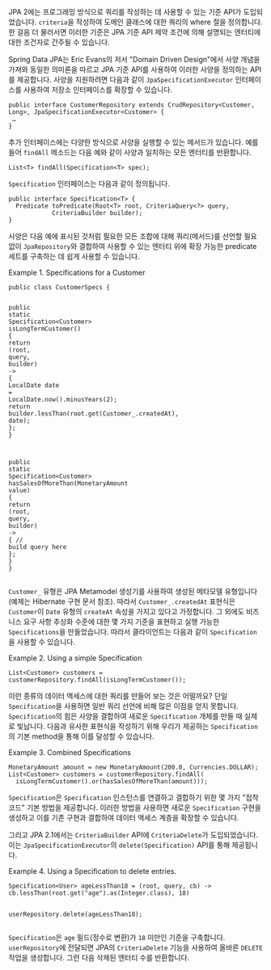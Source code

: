 <p>JPA 2에는 프로그래밍 방식으로 쿼리를 작성하는 데 사용할 수 있는 기준 API가 도입되었습니다. <code>criteria</code>을 작성하여 도메인 클래스에 대한 쿼리의 where 절을 정의합니다. 한 걸음 더 물러서면 이러한 기준은 JPA 기준 API 제약 조건에 의해 설명되는 엔터티에 대한 조건자로 간주될 수 있습니다.</p>
<p>Spring Data JPA는 Eric Evans의 저서 "Domain Driven Design"에서 사양 개념을 가져와 동일한 의미론을 따르고 JPA 기준 API를 사용하여 이러한 사양을 정의하는 API를 제공합니다. 사양을 지원하려면 다음과 같이 <code>JpaSpecificationExecutor</code> 인터페이스를 사용하여 저장소 인터페이스를 확장할 수 있습니다.</p>
<pre><code class="language-java"><span class="token keyword">public</span> <span class="token keyword">interface</span> <span class="token class-name">CustomerRepository</span> <span class="token keyword">extends</span> <span class="token class-name">CrudRepository</span><span class="token generics"><span class="token punctuation">&lt;</span><span class="token class-name">Customer</span><span class="token punctuation">,</span> <span class="token class-name">Long</span><span class="token punctuation">&gt;</span></span><span class="token punctuation">,</span> <span class="token class-name">JpaSpecificationExecutor</span><span class="token generics"><span class="token punctuation">&lt;</span><span class="token class-name">Customer</span><span class="token punctuation">&gt;</span></span> <span class="token punctuation">{</span>
 …
<span class="token punctuation">}</span></code></pre>
<p>추가 인터페이스에는 다양한 방식으로 사양을 실행할 수 있는 메서드가 있습니다. 예를 들어 <code>findAll</code> 메소드는 다음 예와 같이 사양과 일치하는 모든 엔터티를 반환합니다.</p>
<pre><code class="language-java"><span class="token class-name">List</span><span class="token generics"><span class="token punctuation">&lt;</span><span class="token class-name">T</span><span class="token punctuation">&gt;</span></span> <span class="token function">findAll</span><span class="token punctuation">(</span><span class="token class-name">Specification</span><span class="token generics"><span class="token punctuation">&lt;</span><span class="token class-name">T</span><span class="token punctuation">&gt;</span></span> spec<span class="token punctuation">)</span><span class="token punctuation">;</span></code></pre>
<p><code>Specification</code> 인터페이스는 다음과 같이 정의됩니다.</p>
<pre><code class="language-java"><span class="token keyword">public</span> <span class="token keyword">interface</span> <span class="token class-name">Specification</span><span class="token generics"><span class="token punctuation">&lt;</span><span class="token class-name">T</span><span class="token punctuation">&gt;</span></span> <span class="token punctuation">{</span>
  <span class="token class-name">Predicate</span> <span class="token function">toPredicate</span><span class="token punctuation">(</span><span class="token class-name">Root</span><span class="token generics"><span class="token punctuation">&lt;</span><span class="token class-name">T</span><span class="token punctuation">&gt;</span></span> root<span class="token punctuation">,</span> <span class="token class-name">CriteriaQuery</span><span class="token generics"><span class="token punctuation">&lt;</span><span class="token operator">?</span><span class="token punctuation">&gt;</span></span> query<span class="token punctuation">,</span>
            <span class="token class-name">CriteriaBuilder</span> builder<span class="token punctuation">)</span><span class="token punctuation">;</span>
<span class="token punctuation">}</span></code></pre>
<p>사양은 다음 예에 표시된 것처럼 필요한 모든 조합에 대해 쿼리(메서드)를 선언할 필요 없이 <code>JpaRepository</code>와 결합하여 사용할 수 있는 엔터티 위에 확장 가능한 predicate 세트를 구축하는 데 쉽게 사용할 수 있습니다.</p>
<p>Example 1. Specifications for a Customer</p>
<pre><code class="language-java"><span class="token keyword">public</span> <span class="token keyword">class</span> <span class="token class-name">CustomerSpecs</span> <span class="token punctuation">{</span>


  <span class="token keyword">public</span> <span class="token keyword">static</span> <span class="token class-name">Specification</span><span class="token generics"><span class="token punctuation">&lt;</span><span class="token class-name">Customer</span><span class="token punctuation">&gt;</span></span> <span class="token function">isLongTermCustomer</span><span class="token punctuation">(</span><span class="token punctuation">)</span> <span class="token punctuation">{</span>
    <span class="token keyword">return</span> <span class="token punctuation">(</span>root<span class="token punctuation">,</span> query<span class="token punctuation">,</span> builder<span class="token punctuation">)</span> <span class="token operator">-&gt;</span> <span class="token punctuation">{</span>
      <span class="token class-name">LocalDate</span> date <span class="token operator">=</span> <span class="token class-name">LocalDate</span><span class="token punctuation">.</span><span class="token function">now</span><span class="token punctuation">(</span><span class="token punctuation">)</span><span class="token punctuation">.</span><span class="token function">minusYears</span><span class="token punctuation">(</span><span class="token number">2</span><span class="token punctuation">)</span><span class="token punctuation">;</span>
      <span class="token keyword">return</span> builder<span class="token punctuation">.</span><span class="token function">lessThan</span><span class="token punctuation">(</span>root<span class="token punctuation">.</span><span class="token function">get</span><span class="token punctuation">(</span><span class="token class-name">Customer_</span><span class="token punctuation">.</span>createdAt<span class="token punctuation">)</span><span class="token punctuation">,</span> date<span class="token punctuation">)</span><span class="token punctuation">;</span>
    <span class="token punctuation">}</span><span class="token punctuation">;</span>
  <span class="token punctuation">}</span>

  <span class="token keyword">public</span> <span class="token keyword">static</span> <span class="token class-name">Specification</span><span class="token generics"><span class="token punctuation">&lt;</span><span class="token class-name">Customer</span><span class="token punctuation">&gt;</span></span> <span class="token function">hasSalesOfMoreThan</span><span class="token punctuation">(</span><span class="token class-name">MonetaryAmount</span> value<span class="token punctuation">)</span> <span class="token punctuation">{</span>
    <span class="token keyword">return</span> <span class="token punctuation">(</span>root<span class="token punctuation">,</span> query<span class="token punctuation">,</span> builder<span class="token punctuation">)</span> <span class="token operator">-&gt;</span> <span class="token punctuation">{</span>
      <span class="token comment">// build query here</span>
    <span class="token punctuation">}</span><span class="token punctuation">;</span>
  <span class="token punctuation">}</span>
<span class="token punctuation">}</span></code></pre>
<p><code>Customer_</code> 유형은 JPA Metamodel 생성기를 사용하여 생성된 메타모델 유형입니다(예제는 Hibernate 구현 문서 참조). 따라서 <code>Customer_.createdAt</code> 표현식은 <code>Customer</code>이 <code>Date</code> 유형의 <code>createAt</code> 속성을 가지고 있다고 가정합니다. 그 외에도 비즈니스 요구 사항 추상화 수준에 대한 몇 가지 기준을 표현하고 실행 가능한 <code>Specifications</code>을 만들었습니다. 따라서 클라이언트는 다음과 같이 <code>Specification</code>을 사용할 수 있습니다.</p>
<p>Example 2. Using a simple Specification</p>
<pre><code class="language-java"><span class="token class-name">List</span><span class="token generics"><span class="token punctuation">&lt;</span><span class="token class-name">Customer</span><span class="token punctuation">&gt;</span></span> customers <span class="token operator">=</span> customerRepository<span class="token punctuation">.</span><span class="token function">findAll</span><span class="token punctuation">(</span><span class="token function">isLongTermCustomer</span><span class="token punctuation">(</span><span class="token punctuation">)</span><span class="token punctuation">)</span><span class="token punctuation">;</span></code></pre>
<p>이런 종류의 데이터 액세스에 대한 쿼리를 만들어 보는 것은 어떨까요? 단일 <code>Specification</code>을 사용하면 일반 쿼리 선언에 비해 많은 이점을 얻지 못합니다. <code>Specification</code>의 힘은 사양을 결합하여 새로운 <code>Specification</code> 개체를 만들 때 실제로 빛납니다. 다음과 유사한 표현식을 작성하기 위해 우리가 제공하는 <code>Specification</code>의 기본 method을 통해 이를 달성할 수 있습니다.</p>
<p>Example 3. Combined Specifications</p>
<pre><code class="language-java"><span class="token class-name">MonetaryAmount</span> amount <span class="token operator">=</span> <span class="token keyword">new</span> <span class="token class-name">MonetaryAmount</span><span class="token punctuation">(</span><span class="token number">200.0</span><span class="token punctuation">,</span> <span class="token class-name">Currencies</span><span class="token punctuation">.</span>DOLLAR<span class="token punctuation">)</span><span class="token punctuation">;</span>
<span class="token class-name">List</span><span class="token generics"><span class="token punctuation">&lt;</span><span class="token class-name">Customer</span><span class="token punctuation">&gt;</span></span> customers <span class="token operator">=</span> customerRepository<span class="token punctuation">.</span><span class="token function">findAll</span><span class="token punctuation">(</span>
  <span class="token function">isLongTermCustomer</span><span class="token punctuation">(</span><span class="token punctuation">)</span><span class="token punctuation">.</span><span class="token function">or</span><span class="token punctuation">(</span><span class="token function">hasSalesOfMoreThan</span><span class="token punctuation">(</span>amount<span class="token punctuation">)</span><span class="token punctuation">)</span><span class="token punctuation">)</span><span class="token punctuation">;</span></code></pre>
<p><code>Specification</code>은 <code>Specification</code> 인스턴스를 연결하고 결합하기 위한 몇 가지 "접착 코드" 기본 방법을 제공합니다. 이러한 방법을 사용하면 새로운 <code>Specification</code> 구현을 생성하고 이를 기존 구현과 결합하여 데이터 액세스 계층을 확장할 수 있습니다.</p>
<p>그리고 JPA 2.1에서는 <code>CriteriaBuilder</code> API에 <code>CriteriaDelete</code>가 도입되었습니다. 이는 <code>JpaSpecificationExecutor</code>의 <code>delete(Specification)</code> API를 통해 제공됩니다.</p>
<p>Example 4. Using a Specification to delete entries.</p>
<pre><code class="language-java"><span class="token class-name">Specification</span><span class="token generics"><span class="token punctuation">&lt;</span><span class="token class-name">User</span><span class="token punctuation">&gt;</span></span> ageLessThan18 <span class="token operator">=</span> <span class="token punctuation">(</span>root<span class="token punctuation">,</span> query<span class="token punctuation">,</span> cb<span class="token punctuation">)</span> <span class="token operator">-&gt;</span> cb<span class="token punctuation">.</span><span class="token function">lessThan</span><span class="token punctuation">(</span>root<span class="token punctuation">.</span><span class="token function">get</span><span class="token punctuation">(</span><span class="token string">"age"</span><span class="token punctuation">)</span><span class="token punctuation">.</span><span class="token function">as</span><span class="token punctuation">(</span><span class="token class-name">Integer</span><span class="token punctuation">.</span><span class="token keyword">class</span><span class="token punctuation">)</span><span class="token punctuation">,</span> <span class="token number">18</span><span class="token punctuation">)</span>

userRepository<span class="token punctuation">.</span><span class="token function">delete</span><span class="token punctuation">(</span>ageLessThan18<span class="token punctuation">)</span><span class="token punctuation">;</span></code></pre>
<p><code>Specification</code>은 <code>age</code> 필드(정수로 변환)가 <code>18</code> 미만인 기준을 구축합니다. <code>userRepository</code>에 전달되면 JPA의 <code>CriteriaDelete</code> 기능을 사용하여 올바른 <code>DELETE</code> 작업을 생성합니다. 그런 다음 삭제된 엔터티 수를 반환합니다.</p>